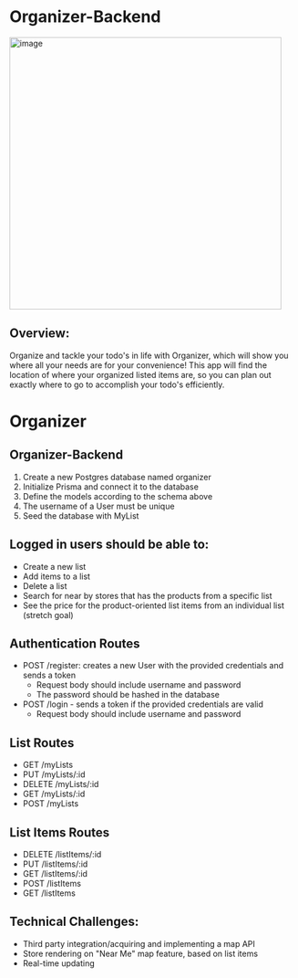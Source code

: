 # Organizer-Backend

<img width="477" alt="image" src="https://github.com/user-attachments/assets/a8cf830e-476b-443f-ba7e-968bc81ce7a3">

## Overview:

Organize and tackle your todo's in life with Organizer, which will show you where all your needs are for your convenience! This app will find the location of where your organized listed items are, so you can plan out exactly where to go to accomplish your todo's efficiently.


# Organizer

## Organizer-Backend
1. Create a new Postgres database named organizer
2. Initialize Prisma and connect it to the database
3. Define the models according to the schema above
4. The username of a User must be unique
5. Seed the database with MyList
   
## Logged in users should be able to:
- Create a new list
- Add items to a list
- Delete a list
- Search for near by stores that has the products from a specific list
- See the price for the product-oriented list items from an individual list (stretch goal)
  
## Authentication Routes
- POST /register: creates a new User with the provided credentials and sends a token
   - Request body should include username and password
   - The password should be hashed in the database
- POST /login - sends a token if the provided credentials are valid
   - Request body should include username and password

## List Routes
- GET /myLists
- PUT /myLists/:id
- DELETE /myLists/:id
- GET /myLists/:id
- POST /myLists

## List Items Routes
- DELETE /listItems/:id
- PUT /listItems/:id
- GET /listItems/:id
- POST /listItems
- GET /listItems


## Technical Challenges:
- Third party integration/acquiring and implementing a map API
- Store rendering on "Near Me" map feature, based on list items
- Real-time updating

